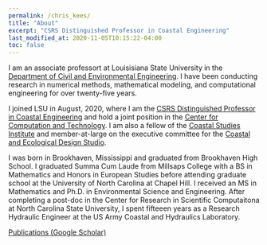 ```yaml
---
permalink: /chris_kees/
title: "About"
excerpt: "CSRS Distinguished Professor in Coastal Engineering"
last_modified_at: 2020-11-05T10:15:22-04:00
toc: false
---
```


I am an associate professort at Louisisiana State University
in the [Department of Civil and Environmental
Engineering](https://cee.lsu.edu). I have been conducting research
in numerical methods, mathematical modeling, and computational
engineering for over twenty-five years.

I joined LSU in August, 2020, where I am the [CSRS Distinguished
Professor in Coastal
Engineering](https://www.lsu.edu/eng/cee/people/kees.php) and hold a
joint position in the [Center for Computation and
Technology](https://cct.lsu.edu). I am also a fellow of the [Coastal
Studies Institute](https://www.lsu.edu/csi) and member-at-large on the
executive committee for the [Coastal and Ecological Design Studio](https://css.lsu.edu).

I was born in Brookhaven,
Mississippi and graduated from Brookhaven High School. I graduated
Summa Cum Laude from Millsaps College with a BS in Mathematics and
Honors in European Studies before attending graduate school at the
University of North Carolina at Chapel Hill. I received an MS
in Mathematics and Ph.D. in Environmental Science and
Engineering. After completing a post-doc in the Center for Research in
Scientific Computaitona at North Carolina State University, I spent
fifteeen years as a Research Hydraulic Engineer at the US Army Coastal
and Hydraulics Laboratory.

[Publications (Google Scholar)](https://scholar.google.com/citations?hl=en&user=0zNoC4EAAAAJ&view_op=list_works&sortby=pubdate)
 
